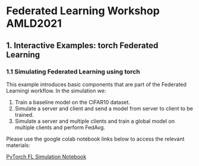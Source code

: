 # Federated Learning Workshop AMLD2021


## 1. Interactive Examples: torch Federated Learning
### 1.1 Simulating Federated Learning using torch

This example introduces basic components that are part of the Federated Learningi workflow.
In the simulation we:
1. Train a baseline model on the CIFAR10 dataset.
2. Simulate a server and client and send a model from server to client to be trained.
3. Simulate a server and multiple clients and train a global model on multiple clients and perform FedAvg.

Please use the google colab notebook links below to access the relevant materials:

[PyTorch FL Simulation Notebook](https://colab.research.google.com/drive/1a1Ekw5jFs8eYOxAhsBRwFAt3WxEBsyf9)
